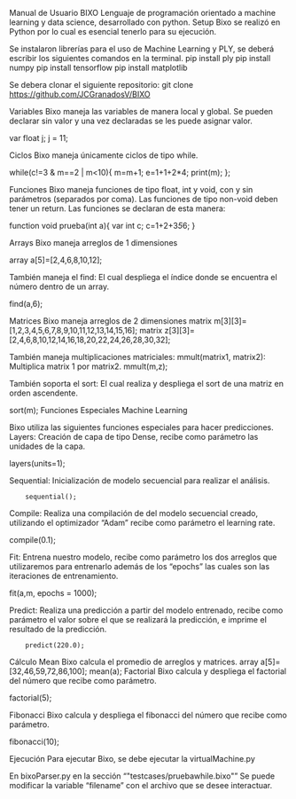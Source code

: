 Manual de Usuario BIXO
Lenguaje de programación orientado a machine learning y data science, desarrollado con python.
Setup
Bixo se realizó en Python por lo cual es esencial tenerlo para su ejecución.

Se instalaron librerías para el uso de Machine Learning y PLY, se deberá escribir los siguientes comandos en la terminal.
pip install ply
pip install numpy
pip install tensorflow
pip install matplotlib

Se debera clonar el siguiente repositorio:
git clone https://github.com/JCGranadosV/BIXO

Variables
Bixo maneja las variables de manera local y global. Se pueden declarar sin valor y una vez declaradas se les puede asignar valor.

var float j;
j = 11;

Ciclos
Bixo maneja únicamente ciclos de tipo while.

 while(c!=3 & m==2 | m<10){
    m=m+1;
    e=1+1+2*4;
    print(m);
    };

Funciones
Bixo maneja funciones de tipo float, int y void, con y sin parámetros (separados por coma). Las funciones de tipo non-void deben tener un return. Las funciones se declaran de esta manera:

function void prueba(int a){
    var int c;
    c=1+2+3*5*6;
}

Arrays
Bixo maneja arreglos de 1 dimensiones

array a[5]=[2,4,6,8,10,12];

También maneja el find: El cual despliega el índice donde se encuentra el número dentro de un array.

find(a,6);

Matrices
Bixo maneja arreglos de 2 dimensiones
matrix m[3][3]=[1,2,3,4,5,6,7,8,9,10,11,12,13,14,15,16];
matrix z[3][3]=[2,4,6,8,10,12,14,16,18,20,22,24,26,28,30,32];

También maneja multiplicaciones matriciales: 
mmult(matrix1, matrix2): Multiplica matrix 1 por matrix2.
mmult(m,z);

También soporta el sort: El cual realiza y despliega el sort de una matriz en orden ascendente.

sort(m);
Funciones Especiales
Machine Learning

Bixo utiliza las siguientes funciones especiales para hacer predicciones.
Layers: Creación de capa de tipo Dense, recibe como parámetro las unidades de la capa.

  layers(units=1);

Sequential: Inicialización de modelo secuencial para realizar el análisis.

    	sequential();

Compile: Realiza una compilación de del modelo secuencial creado, utilizando el optimizador “Adam” recibe como parámetro el learning rate.

 compile(0.1);

Fit: Entrena nuestro modelo, recibe como parámetro los dos arreglos que utilizaremos para entrenarlo además de los “epochs” las cuales son las iteraciones de entrenamiento.

 fit(a,m, epochs = 1000);

Predict: Realiza una predicción a partir del modelo entrenado, recibe como parámetro el valor sobre el que se realizará la predicción, e imprime el resultado de la predicción.

    	predict(220.0);

Cálculo
Mean
Bixo calcula el promedio de arreglos y matrices.
array a[5]=[32,46,59,72,86,100];
mean(a);
Factorial
Bixo calcula y despliega el factorial del número que recibe como parámetro.

factorial(5);

Fibonacci
Bixo calcula y despliega el fibonacci del número que recibe como parámetro.
 
fibonacci(10); 

Ejecución
Para ejecutar Bixo, se debe ejecutar la virtualMachine.py

En bixoParser.py en la sección “"testcases/pruebawhile.bixo"” Se puede modificar la variable “filename” con el archivo que se desee interactuar.


